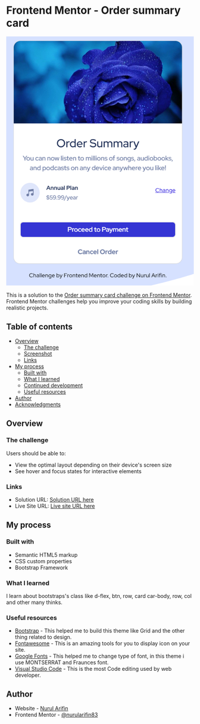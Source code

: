 # Frontend Mentor - Order summary card

![Design preview for the Order summary card coding challenge](https://raw.githubusercontent.com/nurularifin83/order-summary-component/main/SS%20Result.png)

This is a solution to the [Order summary card challenge on Frontend Mentor](https://www.frontendmentor.io/solutions/responsive-order-summary-card-with-bootstrap-iwFoNFB6Nz). Frontend Mentor challenges help you improve your coding skills by building realistic projects. 

## Table of contents

- [Overview](#overview)
  - [The challenge](#the-challenge)
  - [Screenshot](#screenshot)
  - [Links](#links)
- [My process](#my-process)
  - [Built with](#built-with)
  - [What I learned](#what-i-learned)
  - [Continued development](#continued-development)
  - [Useful resources](#useful-resources)
- [Author](#author)
- [Acknowledgments](#acknowledgments)

## Overview

### The challenge

Users should be able to:

- View the optimal layout depending on their device's screen size
- See hover and focus states for interactive elements

### Links

- Solution URL: [Solution URL here](https://www.frontendmentor.io/solutions/responsive-order-summary-card-with-bootstrap-iwFoNFB6Nz)
- Live Site URL: [Live site URL here](https://nurularifin83.github.io/order-summary-component/)

## My process

### Built with

- Semantic HTML5 markup
- CSS custom properties
- Bootstrap Framework

### What I learned

I learn about bootstraps's class like d-flex, btn, row, card car-body, row, col and other many thinks.

### Useful resources

- [Bootstrap](https://fontawesome.com/) - This helped me to build this theme like Grid and the other thing related to design.
- [Fontawesome](https://fontawesome.com/) - This is an amazing tools for you to display icon on your site.
- [Google Fonts](https://fonts.google.com/) - This helped me to change type of font, in this theme i use MONTSERRAT and Fraunces font.
- [Visual Studio Code](https://code.visualstudio.com/) - This is the most Code editing used by web developer.

## Author

- Website - [Nurul Arifin](https://github.com/nurularifin83)
- Frontend Mentor - [@nurularifin83](https://www.frontendmentor.io/profile/nurularifin83)
